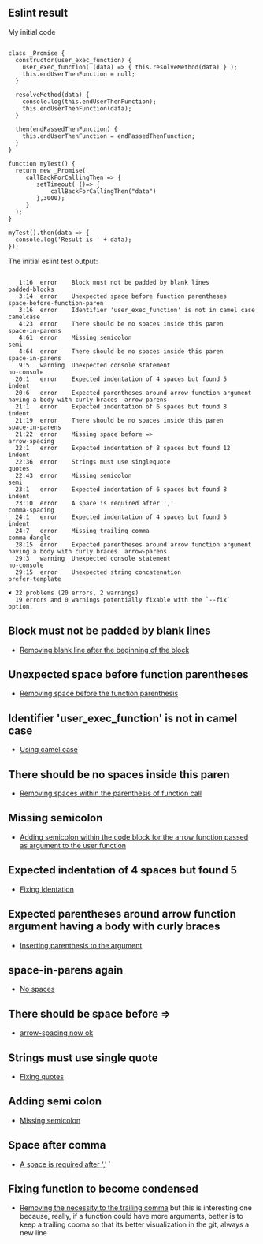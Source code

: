 ## Eslint result

My initial code

```

class _Promise {
  constructor(user_exec_function) {
    user_exec_function( (data) => { this.resolveMethod(data) } );
    this.endUserThenFunction = null;
  }

  resolveMethod(data) {
    console.log(this.endUserThenFunction);
    this.endUserThenFunction(data);
  }

  then(endPassedThenFunction) {
    this.endUserThenFunction = endPassedThenFunction;
  }
}

function myTest() {
  return new _Promise(
     callBackForCallingThen => {
        setTimeout( ()=> {
            callBackForCallingThen("data")
        },3000);
     }
  );
}

myTest().then(data => {
  console.log('Result is ' + data);
});

```

The initial eslint test output:

```

   1:16  error    Block must not be padded by blank lines                                              padded-blocks
   3:14  error    Unexpected space before function parentheses                                         space-before-function-paren
   3:16  error    Identifier 'user_exec_function' is not in camel case                                 camelcase
   4:23  error    There should be no spaces inside this paren                                          space-in-parens
   4:61  error    Missing semicolon                                                                    semi
   4:64  error    There should be no spaces inside this paren                                          space-in-parens
   9:5   warning  Unexpected console statement                                                         no-console
  20:1   error    Expected indentation of 4 spaces but found 5                                         indent
  20:6   error    Expected parentheses around arrow function argument having a body with curly braces  arrow-parens
  21:1   error    Expected indentation of 6 spaces but found 8                                         indent
  21:19  error    There should be no spaces inside this paren                                          space-in-parens
  21:22  error    Missing space before =>                                                              arrow-spacing
  22:1   error    Expected indentation of 8 spaces but found 12                                        indent
  22:36  error    Strings must use singlequote                                                         quotes
  22:43  error    Missing semicolon                                                                    semi
  23:1   error    Expected indentation of 6 spaces but found 8                                         indent
  23:10  error    A space is required after ','                                                        comma-spacing
  24:1   error    Expected indentation of 4 spaces but found 5                                         indent
  24:7   error    Missing trailing comma                                                               comma-dangle
  28:15  error    Expected parentheses around arrow function argument having a body with curly braces  arrow-parens
  29:3   warning  Unexpected console statement                                                         no-console
  29:15  error    Unexpected string concatenation                                                      prefer-template

✖ 22 problems (20 errors, 2 warnings)
  19 errors and 0 warnings potentially fixable with the `--fix` option.

```

## Block must not be padded by blank lines

* [Removing blank line after the beginning of the block](https://github.com/taboca/doc-js-eslint-with-marcio-s-code/commit/95d1f4fc564cf4541efc5d2e86c50c0ede590a6d)

## Unexpected space before function parentheses  

* [Removing space before the function parenthesis](https://github.com/taboca/doc-js-eslint-with-marcio-s-code/commit/7cbfea26a1d8c7423256d3d66665414b5bf24846)

## Identifier 'user_exec_function' is not in camel case

* [Using camel case](https://github.com/taboca/doc-js-eslint-with-marcio-s-code/commit/da0acdb22b46a459b4fc5a2cf7ff0ec790bcc99f)

## There should be no spaces inside this paren

* [Removing spaces within the parenthesis of function call](https://github.com/taboca/doc-js-eslint-with-marcio-s-code/commit/8f5fa71662869e2e74ce7a026cbfa8a7e1d245cc)

## Missing semicolon

* [Adding semicolon within the code block for the arrow function passed as argument to the user function](https://github.com/taboca/doc-js-eslint-with-marcio-s-code/commit/63fe215f137c73a51f5509ea11bab5db2cbd5c57)

## Expected indentation of 4 spaces but found 5

* [Fixing Identation](https://github.com/taboca/doc-js-eslint-with-marcio-s-code/commit/89ee58f0ca27b02f9fdf5a57c0659c5721727221)

## Expected parentheses around arrow function argument having a body with curly braces

* [Inserting parenthesis to the argument](https://github.com/taboca/doc-js-eslint-with-marcio-s-code/commit/6c9b2dd8c12dda2a28b02ff201b3e9a10e921fea)

## space-in-parens again

* [No spaces](https://github.com/taboca/doc-js-eslint-with-marcio-s-code/commit/2a34de7cacd553eea9aa2237e1d903ee4995edea)

## There should be space before =>

* [arrow-spacing now ok](https://github.com/taboca/doc-js-eslint-with-marcio-s-code/commit/177be95555a9f9bf9ab0d8adb2fea6147de13145)

## Strings must use single quote

* [Fixing quotes](https://github.com/taboca/doc-js-eslint-with-marcio-s-code/commit/646959ce076790bdf0d5d90ab32ac26480db3b56)

## Adding semi colon

* [Missing semicolon](https://github.com/taboca/doc-js-eslint-with-marcio-s-code/commit/59f6fc95ef637e1679269cfadd71026a3b047ad7)

## Space after comma

* [A space is required after ','](https://github.com/taboca/doc-js-eslint-with-marcio-s-code/commit/e808c3042cfb7070fce6b1bd06f8696d457bc4d0)
´
## Fixing function to become condensed

* [Removing the necessity to the trailing comma](https://github.com/taboca/doc-js-eslint-with-marcio-s-code/commit/2ae69dbe739ffc4d6549e8445a75e630c419bd1c) but this is interesting one because, really, if a function could have more arguments, better is to keep a trailing cooma so that its better visualization in the git, always a new line
